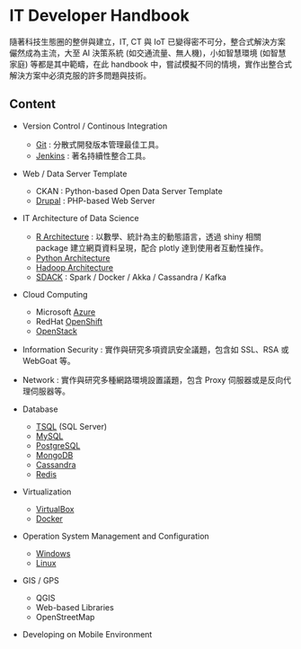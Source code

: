 # IT Developer Handbook

隨著科技生態圈的整併與建立，IT, CT 與 IoT 已變得密不可分，整合式解決方案儼然成為主流，大至 AI 決策系統 \(如交通流量、無人機\)，小如智慧環境 \(如智慧家庭\) 等都是其中範疇，在此 handbook 中，嘗試模擬不同的情境，實作出整合式解決方案中必須克服的許多問題與技術。

## Content

* Version Control / Continous Integration
    * [Git](git/README.md) : 分散式開發版本管理最佳工具。
    * [Jenkins](jenkins/README.md) : 著名持續性整合工具。

* Web / Data Server Template
    * CKAN : Python-based Open Data Server Template
    * [Drupal](drupal/README.md) : PHP-based Web Server
    
* IT Architecture of Data Science
    * [R Architecture](r_architecture/README.md) : 以數學、統計為主的動態語言，透過 shiny 相關 package 建立網頁資料呈現，配合 plotly 達到使用者互動性操作。
    * [Python Architecture](python_architecture/README.md)
    * [Hadoop Architecture](hadoop/README.md)
    * [SDACK](spark/README.md) : Spark / Docker / Akka / Cassandra / Kafka

* Cloud Computing 
    * Microsoft [Azure](azure/README.md)
    * RedHat [OpenShift](openshift/README.md)
    * [OpenStack](openstack/README.md)

* Information Security :  實作與研究多項資訊安全議題，包含如 SSL、RSA 或 WebGoat 等。

* Network : 實作與研究多種網路環境設置議題，包含 Proxy 伺服器或是反向代理伺服器等。

* Database
    * [TSQL](tsql/README.md) (SQL Server)
    * [MySQL](mysql/README.md)
    * [PostgreSQL](postgresql/README.md)
    * [MongoDB](mongodb/README.md)
    * [Cassandra](cassandra/README.md)
    * [Redis](redis/README.md)

* Virtualization
    * [VirtualBox](virtualbox/README.md)
    * [Docker](docker/README.md)

* Operation System Management and Configuration
    * [Windows](windows/README.md)
    * [Linux](linux/README.md)

* GIS / GPS
    * QGIS
    * Web-based Libraries
    * OpenStreetMap

* Developing on Mobile Environment


